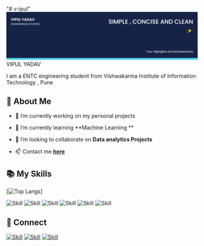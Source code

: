 "# v-ipul" 
![Vipul Yadav's-cover](./cover-image.png)
VIPUL YADAV


I am a ENTC engineering student from Vishwakarma Institute of Information Technology , Pune 


## 🧔 About Me

- 🔭 I’m currently working on my personal projects

- 🌱 I’m currently learning **Machine Learning **

- 👯 I’m looking to collaborate on **Data analytics Projects**


- 📫 Contact me **[here](vipulyadav21124@gmail.com)**


## 📚 My Skills

[![Top Langs](https://github-readme-stats.vercel.app/api/top-langs/?username=Jaagrav&layout=compact&show_icons=true&theme=dark)]

![Skill](https://img.shields.io/badge/PYTHON-FAF602?style=for-the-badge&logo=PYTHON&logoColor=BLUE)
![Skill](https://img.shields.io/badge/Git-F05032?style=for-the-badge&logo=git&logoColor=white)
![Skill](https://img.shields.io/badge/SQL-36ABFB?style=for-the-badge&logo=SQL&logoColor=white)
![Skill](https://img.shields.io/badge/Microsoft_EXCEL-07AC39?style=for-the-badge&logo=microsoft_excel&logoColor=white)
![Skill](https://img.shields.io/badge/POWER_BI-FBE636?style=for-the-badge&logo=power_bi&logoColor=black)
![Skill](https://img.shields.io/badge/Visual_Studio_Code-0078D4?style=for-the-badge&logo=visual%20studio%20code&logoColor=white)


## 🤝 Connect

[![Skill](https://img.shields.io/badge/LinkedIn-0077B5?style=for-the-badge&logo=linkedin&logoColor=white)](https://www.linkedin.com/in/vipul-yadav-55501a168/)
[![Skill](https://img.shields.io/badge/Instagram-E4405F?style=for-the-badge&logo=instagram&logoColor=white)](https://www.instagram.com/_we_pool_/)
[![Skill](https://img.shields.io/badge/GitHub-100000?style=for-the-badge&logo=github&logoColor=white)](https://github.com/v-ipul/)
